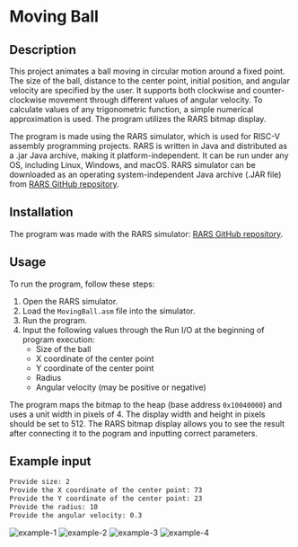 # Moving Ball

## Description

This project animates a ball moving in circular motion around a fixed point. The size of the ball, distance to the center point, initial position, and angular velocity are specified by the user. It supports both clockwise and counter-clockwise movement through different values of angular velocity. To calculate values of any trigonometric function, a simple numerical approximation is used. The program utilizes the RARS bitmap display.

The program is made using the RARS simulator, which is used for RISC-V assembly programming projects. RARS is written in Java and distributed as a .jar Java archive, making it platform-independent. It can be run under any OS, including Linux, Windows, and macOS. RARS simulator can be downloaded as an operating system-independent Java archive (.JAR file) from [RARS GitHub repository](https://github.com/TheThirdOne/rars).

## Installation

The program was made with the RARS simulator: [RARS GitHub repository](https://github.com/TheThirdOne/rars).

## Usage

To run the program, follow these steps:

1. Open the RARS simulator.
2. Load the `MovingBall.asm` file into the simulator.
3. Run the program.
4. Input the following values through the Run I/O at the beginning of program execution:
   - Size of the ball
   - X coordinate of the center point
   - Y coordinate of the center point
   - Radius
   - Angular velocity (may be positive or negative)

The program maps the bitmap to the heap (base address `0x10040000`) and uses a unit width in pixels of 4. The display width and height in pixels should be set to 512. The RARS bitmap display allows you to see the result after connecting it to the pogram and inputting correct parameters.

## Example input
```sh
Provide size: 2
Provide the X coordinate of the center point: 73
Provide the Y coordinate of the center point: 23
Provide the radius: 10
Provide the angular velocity: 0.3
```
![example-1](https://github.com/user-attachments/assets/d5ea6c37-c5eb-458e-907f-0e3c588d1ebf)
![example-2](https://github.com/user-attachments/assets/b1c5b9f7-5379-4ed5-85b6-7928f9ea19f5)
![example-3](https://github.com/user-attachments/assets/75ae1234-6dee-4755-b90e-4bf1e80c9978)
![example-4](https://github.com/user-attachments/assets/1629e5ea-11ca-41c4-a4d7-8a5f8448a83b)
